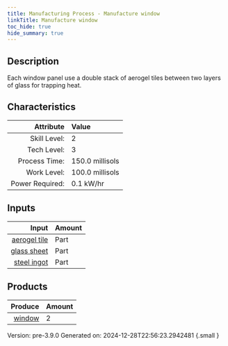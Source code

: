 ```yaml
---
title: Manufacturing Process - Manufacture window
linkTitle: Manufacture window
toc_hide: true
hide_summary: true
---
```


## Description
 Each window panel use a double stack of aerogel tiles between two layers &#10;&#9;&#9;of glass for trapping heat. 

## Characteristics

| Attribute      | Value |
|--------:|:------|
|Skill Level:|2|
|Tech Level:|3|
|Process Time:|150.0 millisols|
|Work Level:|100.0 millisols|
|Power Required:|0.1 kW/hr|

## Inputs

| Input      | Amount |
|--------:|:------|
|[aerogel tile](/docs/definitions/part/aerogel-tile)|Part|8|
|[glass sheet](/docs/definitions/part/glass-sheet)|Part|1|
|[steel ingot](/docs/definitions/part/steel-ingot)|Part|1|

## Products


| Produce      | Amount |
|--------:|:------|
|[window](/docs/definitions/part/window)|2|


Version: pre-3.9.0 Generated on: 2024-12-28T22:56:23.2942481
{.small }

